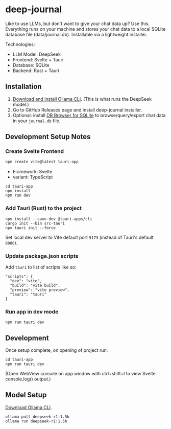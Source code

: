 # deep-journal
Like to use LLMs, but don't want to give your chat data up? Use this. Everything runs on your machine and stores your chat data to a local SQLite database file (data/journal.db). Installable via a lightweight installer.

Technologies:
- LLM Model: DeepSeek
- Frontend: Svelte + Tauri
- Database: SQLite
- Backend: Rust + Tauri
  
## Installation
1. [Download and install Ollama CLI](https://ollama.com/download). (This is what runs the DeepSeek model.)
2. Go to GitHub Releases page and install deep-journal installer.
3. Optional: install [DB Browser for SQLite](https://sqlitebrowser.org/) to browse/query/export chat data in your `journal.db` file.

## Development Setup Notes
### Create Svelte Frontend
```powershell
npm create vite@latest tauri-app
```
- Framework: Svelte
- variant: TypeScript

```
cd tauri-app
npm install
npm run dev
```
### Add Tauri (Rust) to the project
```
npm install --save-dev @tauri-apps/cli
cargo init --bin src-tauri
npx tauri init --force
```
Set local dev server to Vite default port `5173` (instead of Tauri's default `8080`).
### Update package.json scripts
Add `tauri` to list of scripts like so:
```
"scripts": {
  "dev": "vite",
  "build": "vite build",
  "preview": "vite preview",
  "tauri": "tauri"
}
```
### Run app in dev mode
```
npm run tauri dev
```

## Development
Once setup complete, on opening of project run:
```
cd tauri-app
npm run tauri dev
```
(Open WebView console on app window with ctrl+shift+I to view Svelte console.log() output.)

<!-- ## Development with WSL
Setup commands:

Set up WSL:
```powershell
wsl --install
wsl.exe -d Ubuntu
```

Install rustup for Rust lang:
```
curl --proto '=https' --tlsv1.2 -sSf https://sh.rustup.rs | sh
```

Install Node.js:
```
curl -o- https://raw.githubusercontent.com/nvm-sh/nvm/v0.40.3/install.sh | bash
\. "$HOME/.nvm/nvm.sh"
nvm install 22
```

Tauri+Svelte app initialization commands (set Identifier as `com.deep-journal.tauri-app` and package manager `npm`):
```
npm create tauri-app@latest tauri-app -- --template svelte
cd tauri-app
sudo apt update
sudo apt install build-essential
npm install
```

Run development server:
```
npm run tauri dev
``` -->

## Model Setup
[Download Ollama CLI](https://ollama.com/download).
```
ollama pull deepseek-r1:1.5b
ollama run deepseek-r1:1.5b
```

<!-- ## Diesel Installation & Setup
Install the following:
1. [Visual Studio Build Tools](https://visualstudio.microsoft.com/downloads/) (Tools for Visual Studio > Build Tools for Visual Studio). Select "Desktop development with C++" in the Visual Studio installer UI.
2. SQLite binaries with .lib files. To do that:

Build necessary SQLite files:
```powershell
cd C:\projects
git clone https://github.com/microsoft/vcpkg.git
cd vcpkg
.\bootstrap-vcpkg.bat
.\vcpkg install sqlite3:x64-windows

Now open Command Prompt and set env vars:
```cmd
set VCPKGRS_DYNAMIC=1
set LIBRARY_PATH=C:\projects\vcpkg\installed\x64-windows\lib;%LIBRARY_PATH%
set INCLUDE=C:\projects\vcpkg\installed\x64-windows\include;%INCLUDE%
```

Set these too (tell Rust where to find the libs):
```cmd
set LIB=C:\projects\vcpkg\installed\x64-windows\lib;%LIB%
set INCLUDE=C:\projects\vcpkg\installed\x64-windows\include;%INCLUDE%
```

Finally, after setting all the env vars above (don't restart or close Command Prompt, or env vars lost!) run the command to install the Diesel CLI:
```
cargo install diesel_cli --no-default-features --features sqlite --verbose
```

Once that completes successfully, do:
```
cd C:\projects\deep-journal\tauri-app\src-tauri
cargo add diesel --features sqlite
cargo add dotenvy # for env var handling; Diesel will look for DATABASE_URL variable in .env file for SQLite .db file path
```

Add `tauri-app/src-tauri/.env` file with `DATABASE_URL=journal.db`, and then run Diesel setup using Diesel CLI:
```
diesel setup
diesel migration generate init
``` -->

<!-- ## SeaORM Installation & Setup
Add the following dependencies to Cargo.toml:
```
sea-orm = { version = "1.1.0", features = ["sqlx-sqlite", "runtime-tokio-rustls", "macros"] }
tokio = { version = "1.42.0", features = ["full"] }
```

Install the SeaORM CLI:
```
cargo install sea-orm-cli
```

After creating tables, do the following to generate entity models:
```
sea-orm-cli generate entity -u sqlite://../data/journal.db?mode=rwc -o src/entity
```

Move the "entity" folder generated into "src" folder. -->


<!-- Initialize migrations folder:
```
sea-orm-cli migrate init
```

Create default migration files for our tables:
```
sea-orm-cli migrate generate create_tables
```

Edit the files to reflect how you want the tables to look.

Then apply migrations:
```
sea-orm-cli migrate up --database-url sqlite://../../data/journal.db
``` -->


